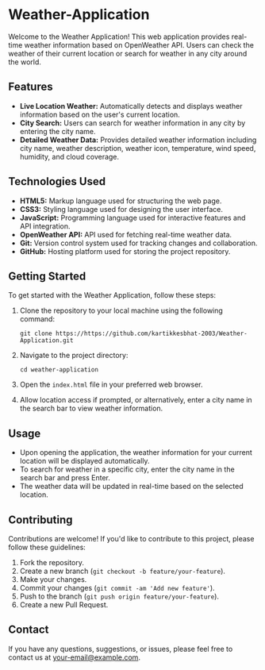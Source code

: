 # Weather-Application

Welcome to the Weather Application! This web application provides real-time weather information based on OpenWeather API. Users can check the weather of their current location or search for weather in any city around the world.

## Features

- **Live Location Weather:** Automatically detects and displays weather information based on the user's current location.
- **City Search:** Users can search for weather information in any city by entering the city name.
- **Detailed Weather Data:** Provides detailed weather information including city name, weather description, weather icon, temperature, wind speed, humidity, and cloud coverage.

## Technologies Used

- **HTML5:** Markup language used for structuring the web page.
- **CSS3:** Styling language used for designing the user interface.
- **JavaScript:** Programming language used for interactive features and API integration.
- **OpenWeather API:** API used for fetching real-time weather data.
- **Git:** Version control system used for tracking changes and collaboration.
- **GitHub:** Hosting platform used for storing the project repository.

## Getting Started

To get started with the Weather Application, follow these steps:

1. Clone the repository to your local machine using the following command:

    ```
    git clone https://https://github.com/kartikkesbhat-2003/Weather-Application.git
    ```

2. Navigate to the project directory:

    ```
    cd weather-application
    ```

3. Open the `index.html` file in your preferred web browser.

4. Allow location access if prompted, or alternatively, enter a city name in the search bar to view weather information.

## Usage

- Upon opening the application, the weather information for your current location will be displayed automatically.
- To search for weather in a specific city, enter the city name in the search bar and press Enter.
- The weather data will be updated in real-time based on the selected location.

## Contributing

Contributions are welcome! If you'd like to contribute to this project, please follow these guidelines:

1. Fork the repository.
2. Create a new branch (`git checkout -b feature/your-feature`).
3. Make your changes.
4. Commit your changes (`git commit -am 'Add new feature'`).
5. Push to the branch (`git push origin feature/your-feature`).
6. Create a new Pull Request.

## Contact

If you have any questions, suggestions, or issues, please feel free to contact us at [your-email@example.com](mailto:kartikkesbhat444@gmail.com).
